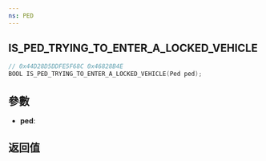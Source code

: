 ```yaml
---
ns: PED
---
```

## IS_PED_TRYING_TO_ENTER_A_LOCKED_VEHICLE

```c
// 0x44D28D5DDFE5F68C 0x46828B4E
BOOL IS_PED_TRYING_TO_ENTER_A_LOCKED_VEHICLE(Ped ped);
```


## 參數
* **ped**: 

## 返回值
